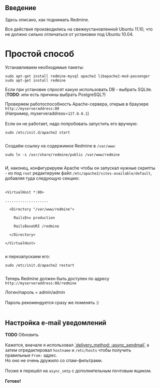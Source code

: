 ## Введение ##

Здесь описано, как поднимать Redmine.

Все действия производились на свежеустановленной Ubuntu 11.10, что не должно сильно отличаться от установки под Ubuntu 10.04.


# Простой способ #
Устанавливаем необходимые пакеты:
```
sudo apt-get install redmine-mysql apache2 libapache2-mod-passenger
sudo apt-get install redmine
```

Если при установке спросят какую использовать DB - выбрать SQLite. (**TODO**: или есть причины выбрать PostgreSQL?)

Проверяем работоспособность Apache-сервера, открыв в браузере `http://myserveraddress:80`<br>(Например, myserveraddress=<code>127.0.0.1</code>)<br>
<br>
Если он не работает, надо попробовать запустить его вручную:<br>
<pre><code>sudo /etc/init.d/apache2 start<br>
</code></pre>

Создаём ссылку на содержимое Redmine в <code>/var/www</code>:<br>
<pre><code>sudo ln -s /usr/share/redmine/public /var/www/redmine<br>
</code></pre>

И, наконец, конфигурируем Apache чтобы он запускал нужные скрипты - из под <code>root</code> редактируем файл <code>/etc/apache2/sites-available/default</code>, добавляя туда следующую секцию:<br>
<br>
<pre><code>&lt;VirtualHost *:80&gt;<br>
....................<br>
  &lt;Directory "/var/www/redmine"&gt;<br>
    RailsEnv production<br>
    RailsBaseURI /redmine<br>
  &lt;/Directory&gt;<br>
&lt;/VirtualHost&gt;<br>
</code></pre>

и перезапускаем его:<br>
<pre><code>sudo /etc/init.d/apache2 restart<br>
</code></pre>

Теперь Redmine должен быть доступен по адресу <code>http://myserveraddress:80/redmine</code>

Логин/пароль = admin/admin<br>
<br>
Пароль рекомендуется сразу же поменять :)<br>
<br>
<h2>Настройка e-mail уведомлений</h2>
<b>TODO</b> Обновить<br>
<br>
Кажется, вначале я использовал <a href='http://www.redmine.org/projects/redmine/wiki/HowTo_Install_Redmine_in_Ubuntu#Sendmail-Server-Configuration'>`delivery_method: :async_sendmail`</a>
а затем отредактировал <code>hostname</code> и <code>/etc/hosts</code> чтобы получить правильные <code>From:</code> адрес.<br>
Но оно не очень дружило со спам-фильтрами.<br>
<br>
Позже я перешёл на <code>async_smtp</code> с дополнительным почтовым ящиком.<br>
<br>
<b>Готово!</b>